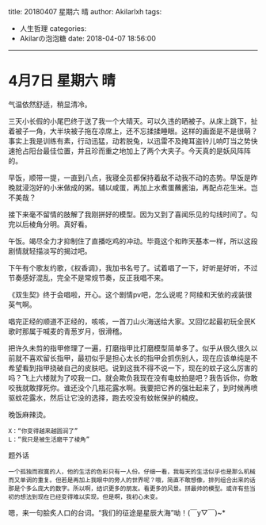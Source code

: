 title: 20180407 星期六 晴
author: Akilarlxh
tags:
  - 人生哲理
categories:
  - Akilarの泡泡糖
date: 2018-04-07 18:56:00
---
# 4月7日 星期六 晴

气温依然舒适，稍显清冷。

三天小长假的小尾巴终于送了我一个大晴天。可以久违的晒被子。从床上跳下，扯着被子一角，大半块被子拖在凉席上，还不忘揉揉睡眼。这样的画面是不是很萌？事实上我是训练有素，行动迅猛，动若脱兔，以迅雷不及掩耳盗铃儿响叮当之势快速抢占阳台最佳位置，并且珍而重之地加上了两个大夹子。今天真的是妖风阵阵的。

早饭，顺带一提，一直到八点，我寝全员都保持着敌不动我不动的态势。早饭是昨晚就浸泡好的小米做成的粥。辅以咸蛋，再加上水煮蛋蘸酱油，再配点花生米。岂不美哉？

接下来毫不留情的肢解了我刚拼好的模型。因为又到了喜闻乐见的勾线时间了。勾完以后棱角分明。真好看。

午饭。竭尽全力才抑制住了直播吃鸡的冲动。毕竟这个和昨天基本一样，所以这段剧情就轻描淡写的揭过吧。

下午有个歌友约歌，《权香调》，我加书名号了。试着唱了一下，好听是好听，不过节奏感好混乱，完全不是常规节奏，反正我唱不来。

《双生契》终于会唱啦，开心。这个剧情pv吧，怎么说呢？阿绫和天依的戎装很英气啊。

唱完正经的顺道不正经的，咳咳，一首刀山火海送给大家。又回忆起最初玩全民K歌时那属于喊麦的青葱岁月，很滑稽。

把许久未剪的指甲修理了一遍，打磨指甲比打磨模型简单多了。似乎从很久很久以前就不喜欢留长指甲，最初似乎是担心太长的指甲会抓伤别人，现在应该单纯是不希望看到指甲挠破自己的皮肤吧。说到这我不得不说一下，现在的蚊子这么厉害的吗？飞上六楼就为了咬我一口。就会欺负我现在没有电蚊拍是吧？我告诉你，你敢咬我就敢撑死你。谁还没个几瓶花露水啊。我要把它养的强壮起来了，到时候再喷驱蚊花露水，然后让它没的选择，跑去咬没有蚊帐保护的楠皮。

晚饭麻辣烫。
```
X：“你变得越来越圆润了”
L：“我只是被生活磨平了棱角”
```
题外话
```
一个孤独而寂寞的人，他的生活的色彩只有一人份。仔细一看，我每天的生活似乎也是那么机械而又单调的重复。但若是再加上我眼中的旁人的世界呢？哦，简直不敢想像，排列组合出来的话那是个多么庞大的数字。所以啊，结识更多的朋友。看更多的风景。拼最帅的模型。或许有些当初的想法到现在已经变得难以实现，但是啊，我初心未变。
```
嗯，来一句脍炙人口的台词。“我们的征途是星辰大海”呦！(￣y▽￣)~*